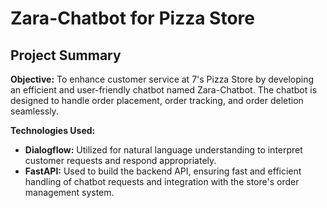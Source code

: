 # Zara-Chatbot for Pizza Store

## Project Summary

**Objective:**
To enhance customer service at 7's Pizza Store by developing an efficient and user-friendly chatbot named Zara-Chatbot. The chatbot is designed to handle order placement, order tracking, and order deletion seamlessly.

**Technologies Used:**
- **Dialogflow:** Utilized for natural language understanding to interpret customer requests and respond appropriately.
- **FastAPI:** Used to build the backend API, ensuring fast and efficient handling of chatbot requests and integration with the store's order management system.




